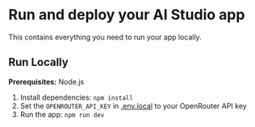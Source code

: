 # Run and deploy your AI Studio app

This contains everything you need to run your app locally.

## Run Locally

**Prerequisites:**  Node.js


1. Install dependencies:
   `npm install`
2. Set the `OPENROUTER_API_KEY` in [.env.local](.env.local) to your OpenRouter API key
3. Run the app:
   `npm run dev`
